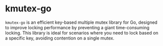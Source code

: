 # kmutex-go
`kmutex-go` is an efficient key-based multiple mutex library for Go, designed to improve locking performance by preventing a giant time-consuming locking. This library is ideal for scenarios where you need to lock based on a specific key, avoiding contention on a single mutex.
